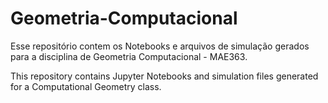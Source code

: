 # Geometria-Computacional

Esse repositório contem os Notebooks e arquivos de simulação gerados para a disciplina de Geometria Computacional - MAE363.

This repository contains Jupyter Notebooks and simulation files generated for a Computational Geometry class.
